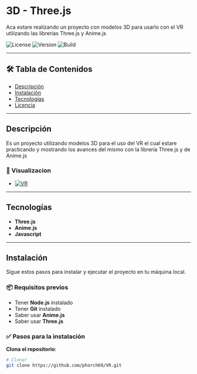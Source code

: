 # 3D - Three.js

Aca estare realizando un proyecto con modelos 3D para usarlo con el VR utilizando las librerias Three.js y Anime.js

![License](https://img.shields.io/badge/license-MIT-blue.svg)
![Version](https://img.shields.io/badge/version-0.0.0-green.svg)
![Build](https://img.shields.io/badge/Proyecto-En_Proceso-brightgreen)

---

## 🛠 Tabla de Contenidos

- [Descripción](#descripción)
- [Instalación](#instalación)
- [Tecnologías](#tecnologías)
- [Licencia](#licencia)

---

## Descripción

Es un proyecto utilizando modelos 3D para el uso del VR el cual estare practicando y mostrando los avances del mismo con la libreria Three.js y de Anime.js

### 🚀 Visualizacion
- [![VR](https://img.shields.io/badge/phorch69-Visualizacion-brightgreen)](https://phorch69.github.io/VR)

---

## Tecnologías
- **Three.js**
- **Anime.js**
- **Javascript**

---

## Instalación

Sigue estos pasos para instalar y ejecutar el proyecto en tu máquina local.

### 📦 Requisitos previos

- Tener **Node.js** instalado
- Tener **Git** instalado
- Saber usar **Anime.js**
- Saber usar **Three.js**

### ✅ Pasos para la instalación

**Clona el repositorio**:
```bash
# Clonar
git clone https://github.com/phorch69/VR.git
```